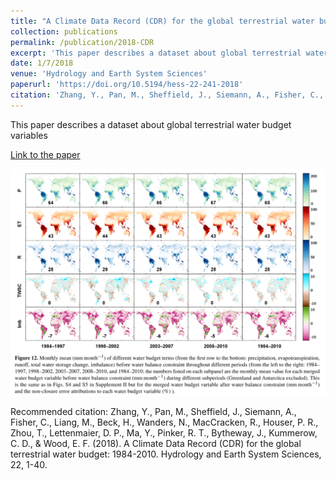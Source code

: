 ```yaml
---
title: "A Climate Data Record (CDR) for the global terrestrial water budget 1984-2010"
collection: publications
permalink: /publication/2018-CDR
excerpt: 'This paper describes a dataset about global terrestrial water budget variables'
date: 1/7/2018
venue: 'Hydrology and Earth System Sciences'
paperurl: 'https://doi.org/10.5194/hess-22-241-2018'
citation: 'Zhang, Y., Pan, M., Sheffield, J., Siemann, A., Fisher, C., Liang, M., Beck, H., Wanders, N., MacCracken, R., Houser, P. R., Zhou, T., Lettenmaier, D. P., Ma, Y., Pinker, R. T., Bytheway, J., Kummerow, C. D., &amp; Wood, E. F. (2018). A Climate Data Record (CDR) for the global terrestrial water budget: 1984-2010. Hydrology and Earth System Sciences, 22, 1-40.'
---
```

This paper describes a dataset about global terrestrial water budget variables

[Link to the paper](https://doi.org/10.5194/hess-22-241-2018)

![image](../images/papers/2018-CDR.png)

Recommended citation: Zhang, Y., Pan, M., Sheffield, J., Siemann, A., Fisher, C., Liang, M., Beck, H., Wanders, N., MacCracken, R., Houser, P. R., Zhou, T., Lettenmaier, D. P., Ma, Y., Pinker, R. T., Bytheway, J., Kummerow, C. D., & Wood, E. F. (2018). A Climate Data Record (CDR) for the global terrestrial water budget: 1984-2010. Hydrology and Earth System Sciences, 22, 1-40.